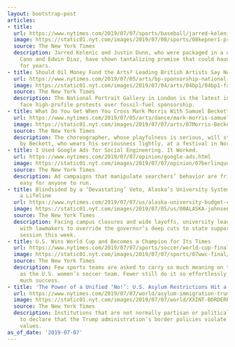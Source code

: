 ```yaml
---
layout: bootstrap-post
articles:
- title: 
  url: https://www.nytimes.com/2019/07/07/sports/baseball/jarred-kelenic-justin-dunn-mets.html
  image: https://static01.nyt.com/images/2019/07/08/sports/08kepner1-print/08kepner1-print-facebookJumbo.jpg
  source: The New York Times
  description: Jarred Kelenic and Justin Dunn, who were packaged in a deal for Robinson
    Cano and Edwin Diaz, have shown tantalizing promise that could haunt the Mets
    for years.
- title: Should Oil Money Fund the Arts? Leading British Artists Say No
  url: https://www.nytimes.com/2019/07/05/arts/bp-sponsorship-national-portrait-gallery.html
  image: https://static01.nyt.com/images/2019/07/04/arts/04bp1/04bp1-facebookJumbo.jpg
  source: The New York Times
  description: The National Portrait Gallery in London is the latest institution to
    face high-profile protests over fossil-fuel sponsorship.
- title: What Do You Get When You Cross Mark Morris With Samuel Beckett?
  url: https://www.nytimes.com/2019/07/05/arts/dance/mark-morris-samuel-beckett-festival.html
  image: https://static01.nyt.com/images/2019/07/07/arts/07Morris-Beckett01/07Morris-Beckett01-facebookJumbo.jpg
  source: The New York Times
  description: The choreographer, whose playfulness is serious, will stage three pieces
    by Beckett, who wears his seriousness lightly, at a festival in Northern Ireland.
- title: I Used Google Ads for Social Engineering. It Worked.
  url: https://www.nytimes.com/2019/07/07/opinion/google-ads.html
  image: https://static01.nyt.com/images/2019/07/07/opinion/07berlinquette-privacy/07berlinquette-privacy-facebookJumbo.jpg
  source: The New York Times
  description: Ad campaigns that manipulate searchers’ behavior are frighteningly
    easy for anyone to run.
- title: Blindsided by a ‘Devastating’ Veto, Alaska’s University System Pleads for
    a Lifeline
  url: https://www.nytimes.com/2019/07/07/us/alaska-university-budget-cuts.html
  image: https://static01.nyt.com/images/2019/07/05/us/00ALASKA-johnsen/00ALASKA-johnsen-facebookJumbo.jpg
  source: The New York Times
  description: Facing campus closures and wide layoffs, university leaders are pleading
    with lawmakers to override the governor’s deep cuts to state support in a special
    session this week.
- title: U.S. Wins World Cup and Becomes a Champion for Its Times
  url: https://www.nytimes.com/2019/07/07/sports/soccer/world-cup-final-uswnt.html
  image: https://static01.nyt.com/images/2019/07/07/sports/07wwc-final/07wwc-final-facebookJumbo.jpg
  source: The New York Times
  description: Few sports teams are asked to carry so much meaning on their shoulders
    as the U.S. women’s soccer team. Fewer still do it so effortlessly, and with so
    much success.
- title: 'The Power of a Unified ‘No!’: U.S. Asylum Restrictions Hit a Bump'
  url: https://www.nytimes.com/2019/07/07/world/asylum-immigration-trump-border-policy.html
  image: https://static01.nyt.com/images/2019/07/07/world/XXINT-BORDERPROTESTS-01/XXINT-BORDERPROTESTS-01-facebookJumbo.jpg
  source: The New York Times
  description: Institutions that are not normally partisan or political have begun
    to declare that the Trump administration’s border policies violate their core
    values.
as_of_date: '2019-07-07'
---
```


